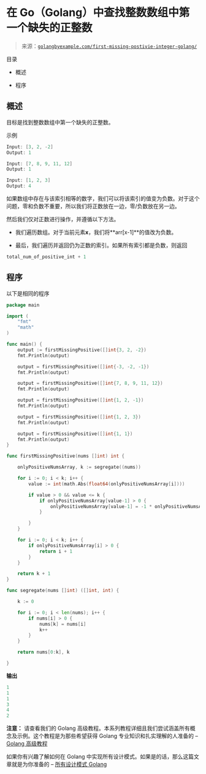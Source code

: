 <!--yml

类别：未分类

日期：2024-10-13 06:43:29

-->

# 在 Go（Golang）中查找整数数组中第一个缺失的正整数

> 来源：[`golangbyexample.com/first-missing-postivie-integer-golang/`](https://golangbyexample.com/first-missing-postivie-integer-golang/)

目录

+   概述

+   程序

## **概述**

目标是找到整数数组中第一个缺失的正整数。

示例

```go
Input: [3, 2, -2]
Output: 1

Input: [7, 8, 9, 11, 12]
Output: 1

Input: [1, 2, 3]
Output: 4
```

如果数组中存在与该索引相等的数字，我们可以将该索引的值变为负数。对于这个问题，零和负数不重要，所以我们将正数放在一边，零/负数放在另一边。

然后我们仅对正数进行操作，并遵循以下方法。

+   我们遍历数组。对于当前元素**x**，我们将**arr[x-1]**的值改为负数。

+   最后，我们遍历并返回仍为正数的索引。如果所有索引都是负数，则返回

```go
total_num_of_positive_int + 1
```

## **程序**

以下是相同的程序

```go
package main

import (
	"fmt"
	"math"
)

func main() {
	output := firstMissingPositive([]int{3, 2, -2})
	fmt.Println(output)

	output = firstMissingPositive([]int{-3, -2, -1})
	fmt.Println(output)

	output = firstMissingPositive([]int{7, 8, 9, 11, 12})
	fmt.Println(output)

	output = firstMissingPositive([]int{1, 2, -1})
	fmt.Println(output)

	output = firstMissingPositive([]int{1, 2, 3})
	fmt.Println(output)

	output = firstMissingPositive([]int{1, 1})
	fmt.Println(output)
}

func firstMissingPositive(nums []int) int {

	onlyPositiveNumsArray, k := segregate((nums))

	for i := 0; i < k; i++ {
		value := int(math.Abs(float64(onlyPositiveNumsArray[i])))

		if value > 0 && value <= k {
			if onlyPositiveNumsArray[value-1] > 0 {
				onlyPositiveNumsArray[value-1] = -1 * onlyPositiveNumsArray[value-1]
			}

		}
	}

	for i := 0; i < k; i++ {
		if onlyPositiveNumsArray[i] > 0 {
			return i + 1
		}
	}

	return k + 1
}

func segregate(nums []int) ([]int, int) {

	k := 0

	for i := 0; i < len(nums); i++ {
		if nums[i] > 0 {
			nums[k] = nums[i]
			k++
		}
	}

	return nums[0:k], k

}
```

**输出**

```go
1
1
1
3
4
2
```

**注意：** 请查看我们的 Golang 高级教程。本系列教程详细且我们尝试涵盖所有概念及示例。这个教程是为那些希望获得 Golang 专业知识和扎实理解的人准备的 – [Golang 高级教程](https://golangbyexample.com/golang-comprehensive-tutorial/)

如果你有兴趣了解如何在 Golang 中实现所有设计模式。如果是的话，那么这篇文章就是为你准备的 – [所有设计模式 Golang](https://golangbyexample.com/all-design-patterns-golang/)


